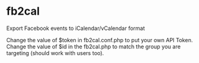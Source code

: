 fb2cal
======

Export Facebook events to iCalendar/vCalendar format

Change the value of $token in fb2cal.conf.php to put your own API Token.
Change the value of $id in the fb2cal.php to match the group you are targeting (should work with users too).
